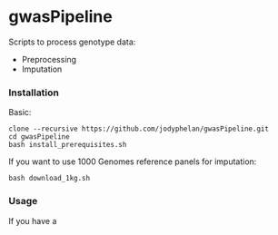 # gwasPipeline

Scripts to process genotype data:
* Preprocessing
* Imputation


### Installation
Basic:
```
clone --recursive https://github.com/jodyphelan/gwasPipeline.git
cd gwasPipeline
bash install_prerequisites.sh
```
If you want to use 1000 Genomes reference panels for imputation:
```
bash download_1kg.sh
```

### Usage
If you have a 
